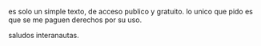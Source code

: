 es solo un simple texto, de acceso publico y gratuito. lo unico que pido es que se me paguen derechos por su uso.

saludos interanautas.
